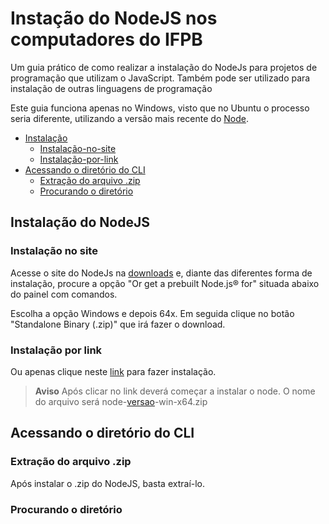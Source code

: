 
# Instação do NodeJS nos computadores do IFPB

Um guia prático de como realizar a instalação do NodeJs para  projetos de programação que utilizam o JavaScript. Também pode ser utilizado para instalação de outras linguagens de programação

Este guia funciona apenas no Windows, visto que no Ubuntu o processo seria diferente, utilizando a versão mais recente do [Node](https://nodejs.org/pt).

- [Instalação](#Instalação-do-NodeJS)
  * [Instalação-no-site](#Instalação-no-site)
  * [Instalação-por-link](#Instalação-por-link)
- [Acessando o diretório do CLI](#Acessando-o-diretório-do-CLI)
  * [Extração do arquivo .zip](#Extração-do-arquivo-.zip)
  * [Procurando o diretório](#Procurando-o-diretório)

## Instalação do NodeJS

### Instalação no site

Acesse o site do NodeJs na [downloads](https://nodejs.org/pt/download) e, diante das diferentes forma de instalação, procure a opção "Or get a prebuilt Node.js® for" situada abaixo do painel com comandos. 

Escolha a opção Windows e depois 64x. Em seguida clique no botão "Standalone Binary (.zip)" que irá fazer o download.

### Instalação por link

Ou apenas clique neste [link](https://nodejs.org/dist/v22.14.0/node-v22.14.0-win-x64.zip) para fazer instalação.

> **Aviso** Após clicar no link deverá começar a instalar o node.
> O nome do arquivo será node-[versao]()-win-x64.zip

## Acessando o diretório do CLI

### Extração do arquivo .zip

Após instalar o .zip do NodeJS, basta extraí-lo.

### Procurando o diretório

